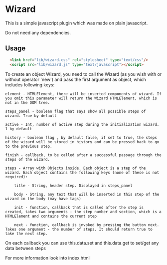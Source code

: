 Wizard
==========

This is a simple javascript plugin which was made on plain javascript.

Do not need any dependencies.

## Usage

``` html
  <link href="lib/wizard.css" rel="stylesheet" type="text/css"/>
  <script src="lib/wizard.js" type="text/javascript"></script>
```

To create an object Wizard, you need to call the Wizard (as you wish with or without operator 'new') and pass the first argument as object, which includes following keys:

    element - HTMLElement, there will be inserted components of wizard. If you omit this parameter will return the Wizard HTMLElement, which is not in the DOM tree.

    steps_panel - boolean flag that says show all possible steps of wizard. True by default

    active - ​​Int, number of active step during the initialization wizard. 1 by default

    history - boolean flag , by default false, if set to true, the steps of the wizard will be stored in history and can be pressed back to go to the previous step.

    finish - callback, to be called after a successful passage through the steps of the wizard.

    steps - Array with Objects inside. Each object is a step of the wizard. Each object contains the following keys (none of these is not required):

        title - String, header step. Displayed in steps_panel
    
        body - String, any text that will be inserted in this step of the wizard in the body (may have tags)
    
        init - function, callback that is called after the step is created, takes two arguments - the step number and section, which is a HTMLElement and contains the current step
    
        next - function, callback is invoked by pressing the button next. Takes one argument - the number of steps. It should return true to take the next step.

On each callback you can use this.data.set and this.data.get to set/get any data between steps

For more information look into index.html

